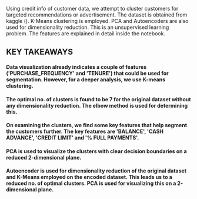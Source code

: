 Using credit info of customer data, we attempt to cluster customers for targeted recommendations or advertisement. The dataset is obtained from kaggle (). K-Means clustering is employed. PCA and Autoencoders are also used for dimensionality reduction. This is an unsupervised learning problem. The features are explained in detail inside the notebook.

## KEY TAKEAWAYS

#### Data visualization already indicates a couple of features ('PURCHASE_FREQUENCY' and 'TENURE') that could be used for segmentation. However, for a deeper analysis, we use K-means clustering.

#### The optimal no. of clusters is found to be 7 for the original dataset without any dimensionality reduction. The elbow method is used for determining this.

#### On examining the clusters, we find some key features that help segment the customers further. The key features are 'BALANCE', 'CASH ADVANCE', 'CREDIT LIMIT' and '% FULL PAYMENTS'. 

#### PCA is used to visualize the clusters with clear decision boundaries on a reduced 2-dimensional plane.

#### Autoencoder is used for dimensionality reduction of the original dataset and K-Means employed on the encoded dataset. This leads us to a reduced no. of optimal clusters. PCA is used for visualizing this on a 2-dimensional plane.

